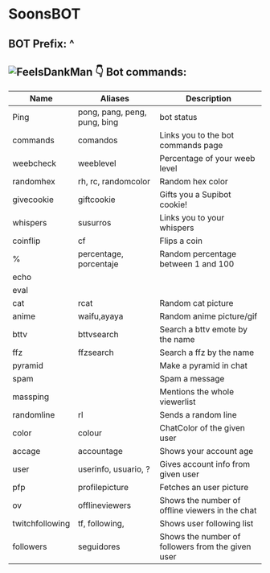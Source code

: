 # SoonsBOT
## BOT Prefix: ^

## ![FeelsDankMan](https://user-images.githubusercontent.com/82965926/139553905-9e2c4d6c-633a-4c10-a1c0-88b156a574cd.png) 👇  Bot commands:
| Name  | Aliases | Description
| --- | --- | --- |
| Ping| pong, pang, peng, pung, bing | bot status |
| commands |comandos | Links you to the bot commands page |
| weebcheck | weeblevel | Percentage of your weeb level |
| randomhex |rh, rc, randomcolor | Random hex color |
| givecookie |giftcookie | Gifts you a Supibot cookie!|
| whispers | susurros | Links you to your whispers |
| coinflip | cf | Flips a coin |
| % |percentage, porcentaje | Random percentage between 1 and 100 |
| echo | | |
| eval | | |
|cat|rcat | Random cat picture |
|anime |waifu,ayaya | Random anime picture/gif | 
| bttv |bttvsearch | Search a bttv emote by the name |
| ffz | ffzsearch | Search a ffz by the name |
| pyramid | | Make a pyramid in chat|
|spam | | Spam a message |
|massping | | Mentions the whole viewerlist |
|randomline |rl | Sends a random line |
| color | colour |ChatColor of the given user |
| accage |accountage |  Shows your account age |
| user |userinfo, usuario, ? | Gives account info from given user |
| pfp |profilepicture | Fetches an user picture |
| ov | offlineviewers | Shows the number of offline viewers in the chat | 
| twitchfollowing |tf, following, | Shows user following list |
| followers |seguidores | Shows the number of followers from the given user |
